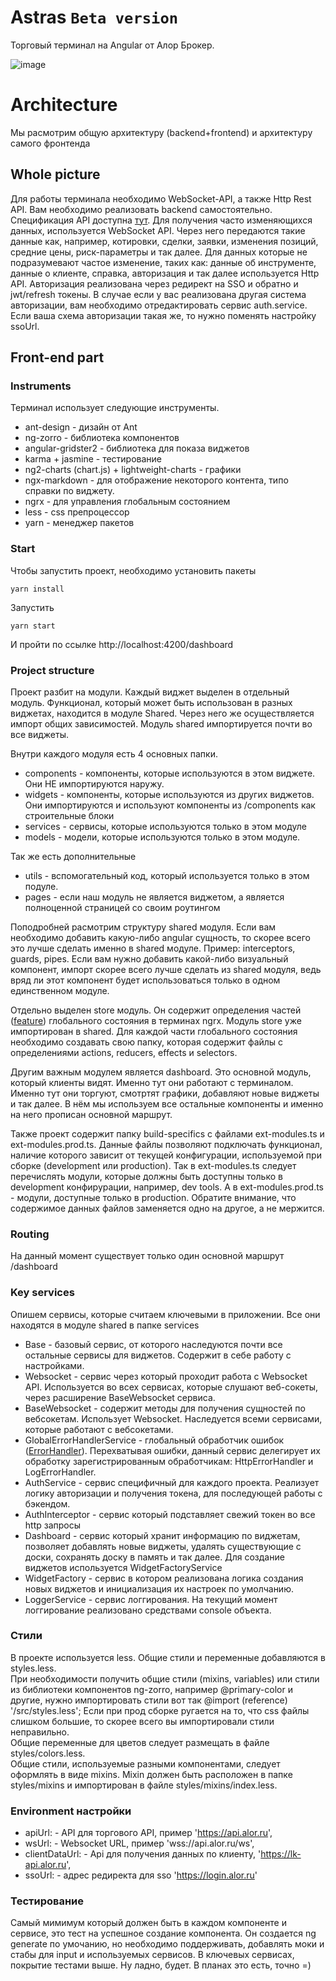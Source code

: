 
# Astras `Beta version`
Торговый терминал на Angular от Алор Брокер.

![image](https://user-images.githubusercontent.com/6408195/154630168-1d8c45fb-deb9-46c6-a4a6-83dd2900d352.png)

# Architecture
Мы расмотрим общую архитектуру (backend+frontend) и архитектуру самого фронтенда

## Whole picture
Для работы терминала необходимо WebSocket-API, а также Http Rest API. Вам необходимо реализовать backend самостоятельно. Спецификация API доступна [тут](https://alor.dev). Для получения часто изменяющихся данных, используется WebSocket  API. Через него передаются такие данные как, например, котировки, сделки, заявки, изменения позиций, средние цены, риск-параметры и так далее. Для данных которые не подразумевают частое изменение, таких как: данные об инструменте, данные о клиенте, справка, авторизация и так далее используется Http API. Авторизация реализована через редирект на SSO и обратно и jwt/refresh токены. В случае если у вас реализована другая система авторизации, вам необходимо отредактировать сервис auth.service. Если ваша схема авторизации такая же, то нужно поменять настройку ssoUrl.

## Front-end part
### Instruments
Терминал использует следующие инструменты.

 - ant-design - дизайн от Ant
 - ng-zorro - библиотека компонентов
 - angular-gridster2 - библиотека для показа виджетов
 - karma + jasmine - тестирование
 - ng2-charts (chart.js) + lightweight-charts - графики
 - ngx-markdown - для отображение некоторого контента, типо справки по виджету.
 - ngrx - для управления глобальным состоянием
 - less - css препроцессор
 - yarn - менеджер пакетов

### Start
Чтобы запустить проект, необходимо установить пакеты

    yarn install

Запустить

    yarn start

И пройти по ссылке http://localhost:4200/dashboard


### Project structure
Проект разбит на модули. Каждый виджет выделен в отдельный модуль. Функционал, который может быть использован в разных виджетах, находится в модуле Shared. Через него же осуществляется импорт общих зависимостей. Модуль shared импортируется почти во все виджеты.

Внутри каждого модуля есть 4 основных папки.
 - components - компоненты, которые используются в этом виджете. Они НЕ импортируются наружу.
 - widgets - компоненты, которые используются из других виджетов. Они импортируются и используют компоненты из /components как строительные блоки
 - services - сервисы, которые используются только в этом модуле
 - models - модели, которые используются только в этом модуле.

Так же есть дополнительные
 - utils - вспомогательный код, который используется только в этом подуле.
 - pages - если наш модуль не является виджетом, а является полноценной страницей со своим роутингом

Поподробней расмотрим структуру shared модуля. Если вам необходимо добавить какую-либо angular сущность, то скорее всего это лучше сделать именно в shared модуле. Пример: interceptors, guards, pipes. Если вам нужно добавить какой-либо визуальный компонент, импорт скорее всего лучше сделать из shared модуля, ведь вряд ли этот компонент будет использоваться только в одном единственном модуле.

Отдельно выделен store модуль. Он содержит определения частей ([feature](https://ngrx.io/guide/store/feature-creators)) глобального состояния в терминах ngrx. Модуль store уже импортирован в shared.
Для каждой части глобального состояния необходимо создавать свою папку, которая содержит файлы с определениями actions, reducers, effects и selectors.

Другим важным модулем является dashboard.
Это основной модуль, который клиенты видят. Именно тут они работают с терминалом. Именно тут они торгуют, смотртят графики, добавляют новые виджеты и так далее. В нём мы используем все остальные компоненты и именно на него прописан основной маршрут.

Также проект содержит папку build-specifics с файлами ext-modules.ts и ext-modules.prod.ts. Данные файлы позволяют подключать функционал, наличие которого зависит от текущей конфигурации, используемой при сборке (development или production). 
Так в ext-modules.ts следует перечислять модули, которые должны быть доступны только в development конфирурации, например, dev tools. А в ext-modules.prod.ts - модули, доступные только в production. Обратите внимание, что содержимое данных файлов заменяется одно на другое, а не мержится.

### Routing
На данный момент существует только один основной маршрут /dashboard

### Key services
Опишем сервисы, которые считаем ключевыми в приложении. Все они находятся в модуле shared в папке services
 - Base - базовый сервис, от которого наследуются почти все остальные сервисы для виджетов. Содержит в себе работу с настройками.
 - Websocket - сервис через который проходит работа с Websocket API. Используется во всех сервисах, которые слушают веб-сокеты, через расширение BaseWebsocket сервиса. 
 - BaseWebsocket - содержит методы для получения сущностей по вебсокетам. Использует Websocket. Наследуется всеми сервисами, которые работают с вебсокетами.
 - GlobalErrorHandlerService - глобальный обработчик ошибок ([ErrorHandler](https://angular.io/api/core/ErrorHandler)). Перехватывая ошибки, данный сервис делегирует их обработку зарегистрированным обработчикам: HttpErrorHandler и LogErrorHandler.
 - AuthService - сервис специфичный для каждого проекта. Реализует логику авторизации и получения токена, для последующей работы с бэкендом.
 - AuthInterceptor - сервис который подставляет свежий токен во все http запросы
 - Dashboard - сервис который хранит информацию по виджетам, позволяет добавлять новые виджеты, удалять существующие с доски, сохранять доску в память и так далее. Для создание виджетов используется WidgetFactoryService
 - WidgetFactory - сервис в котором реализована логика создания новых виджетов и инициализация их настроек по умолчанию.
 - LoggerService - сервис логгирования. На текущий момент логгирование реализовано средствами console объекта.

### Стили
В проекте используется less. Общие стили и переменные добавляются в styles.less.  
При необходимости получить общие стили (mixins, variables) или стили из библиотеки компонентов ng-zorro, например @primary-color и другие, нужно импортировать стили вот так @import (reference) '/src/styles.less'; Если при прод сборке ругается на то, что css файлы слишком большие, то скорее всего вы импортировали стили неправильно.  
Общие переменные для цветов следует размещать в файле styles/colors.less.  
Общие стили, используемые разными компонентами, следует оформлять в виде mixins. Mixin должен быть расположен в папке styles/mixins и импортирован в файле styles/mixins/index.less.


### Environment настройки
 - apiUrl: - API для торгового API, пример 'https://api.alor.ru',
 - wsUrl: - Websocket URL, пример 'wss://api.alor.ru/ws',
 - clientDataUrl: - Api для получения данных по клиенту, 'https://lk-api.alor.ru',
 - ssoUrl: - адрес редиректа для sso 'https://login.alor.ru'

### Тестирование
Самый мимимум который должен быть в каждом компоненте и сервисе, это тест на успешное создание компонента. Он создается ng generate по умочанию, но необходимо поддерживать, добавлять моки и стабы для input и используемых сервисов. В ключевых сервисах, покрытие тестами выше. Ну ладно, будет. В планах это есть, точно =)
